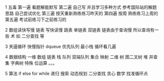 1   五毒
    第一遍 看题解能默写
    第二遍 自己写 并且学习多种方式 参考国际站的解题思路 自己尝试优化
    第三遍 按天重新熟练练习昨天的
    第四遍 按周 熟练练习上周的
    第五遍 考试前练习下之前练习的
    
2  数组读快写慢 链表 写快读慢
   跳表
   单链表
   双链表
   链表由于查询慢 所以查询有一些 术  如 二分查找 等
   
3 夹逼循环
  快慢指针
  dqueue
  优先队列
  最小栈
  循环看几遍
  
4 数据结构
  一维  数组 链表 栈 队列 双端队列 集合 映射
  二维 树 图二叉树 堆 并查集 字典树 
  特殊 位运算 。。。
  
5 算法
  if else
  for while
  递归
  搜索
  动态规划
  二分查找
  贪心
  数学
  找准循环点
